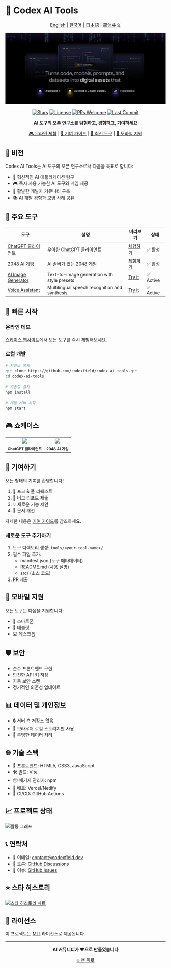 # 🚀 Codex AI Tools

<div align="center">

[English](README.md) | [한국어](README.ko.md) | [日本語](README.ja.md) | [简体中文](README.zh-CN.md)

![Banner](resources/banner.png)

[![Stars](https://img.shields.io/github/stars/codexfield/codex-ai-tools?style=social)](https://github.com/codexfield/codex-ai-tools/stargazers)
[![License](https://img.shields.io/badge/license-MIT-blue.svg)](LICENSE)
[![PRs Welcome](https://img.shields.io/badge/PRs-welcome-brightgreen.svg)](CONTRIBUTING.md)
[![Last Commit](https://img.shields.io/github/last-commit/codexfield/codex-ai-tools)](https://github.com/codexfield/codex-ai-tools/commits/main)

**AI 도구의 오픈 연구소를 탐험하고, 경험하고, 기여하세요**

[🎮 온라인 체험](https://codex-ai-tools.vercel.app) | [📖 기여 가이드](CONTRIBUTING.md) | [🌟 최신 도구](#featured-tools) | [📱 모바일 지원](#mobile-support)

</div>

## 🎯 비전

Codex AI Tools는 AI 도구의 오픈 연구소로서 다음을 목표로 합니다:

- 🔬 혁신적인 AI 애플리케이션 탐구
- 🎮 즉시 사용 가능한 AI 도구와 게임 제공
- 🤝 활발한 개발자 커뮤니티 구축
- 📚 AI 개발 경험과 모범 사례 공유

## 🌟 주요 도구

| 도구 | 설명 | 미리보기 | 상태 |
|------|------|----------|------|
| [ChatGPT 클라이언트](tools/chat-gpt) | 우아한 ChatGPT 클라이언트 | [체험하기](https://codex-ai-tools.vercel.app/chat-gpt) | ✅ 활성 |
| [2048 AI 게임](tools/game-2048) | AI 솔버가 있는 2048 게임 | [체험하기](https://codex-ai-tools.vercel.app/game-2048) | ✅ 활성 |
| [AI Image Generator](tools/image-generator) | Text-to-image generation with style presets | [Try it](https://codex-ai-tools.vercel.app/image-generator) | ✅ Active |
| [Voice Assistant](tools/voice-assistant) | Multilingual speech recognition and synthesis | [Try it](https://codex-ai-tools.vercel.app/voice-assistant) | ✅ Active |

## 🚀 빠른 시작

### 온라인 데모

[쇼케이스 웹사이트](https://codex-ai-tools.vercel.app)에서 모든 도구를 즉시 체험해보세요.

### 로컬 개발

```bash
# 저장소 복제
git clone https://github.com/codexfield/codex-ai-tools.git
cd codex-ai-tools

# 의존성 설치
npm install

# 개발 서버 시작
npm start
```

## 🎮 쇼케이스

<div align="center">
<table>
<tr>
<td align="center">
    <img src="docs/images/chat-preview.png" width="400px"/><br />
    <sub><b>ChatGPT 클라이언트</b></sub>
</td>
<td align="center">
    <img src="docs/images/2048-preview.png" width="400px"/><br />
    <sub><b>2048 AI 게임</b></sub>
</td>
</tr>
</table>
</div>

## 🤝 기여하기

모든 형태의 기여를 환영합니다!

1. 🔄 포크 & 풀 리퀘스트
2. 🐛 버그 리포트 제출
3. 💡 새로운 기능 제안
4. 📖 문서 개선

자세한 내용은 [기여 가이드](CONTRIBUTING.md)를 참조하세요.

### 새로운 도구 추가하기

1. 도구 디렉토리 생성: `tools/<your-tool-name>/`
2. 필수 파일 추가:
   - manifest.json (도구 메타데이터)
   - README.md (사용 설명)
   - src/ (소스 코드)
3. PR 제출

## 📱 모바일 지원

모든 도구는 다음을 지원합니다:
- 📱 스마트폰
- 📱 태블릿
- 💻 데스크톱

## 🛡️ 보안

- 순수 프론트엔드 구현
- 안전한 API 키 저장
- 자동 보안 스캔
- 정기적인 의존성 업데이트

## 📊 데이터 및 개인정보

- 🔒 서버 측 저장소 없음
- 💾 브라우저 로컬 스토리지만 사용
- 🤝 투명한 데이터 처리

## 🌐 기술 스택

- 🎨 프론트엔드: HTML5, CSS3, JavaScript
- 🛠️ 빌드: Vite
- 📦 패키지 관리자: npm
- 🚀 배포: Vercel/Netlify
- 🔄 CI/CD: GitHub Actions

## 📈 프로젝트 상태

![활동 그래프](https://activity-graph.herokuapp.com/graph?username=codexfield&theme=minimal)

## 📞 연락처

- 📧 이메일: [contact@codexfield.dev](mailto:contact@codexfield.dev)
- 💬 토론: [GitHub Discussions](https://github.com/codexfield/codex-ai-tools/discussions)
- 🐛 이슈: [GitHub Issues](https://github.com/codexfield/codex-ai-tools/issues)

## ⭐ 스타 히스토리

[![스타 히스토리 차트](https://api.star-history.com/svg?repos=codexfield/codex-ai-tools&type=Date)](https://star-history.com/#codexfield/codex-ai-tools&Date)

## 📜 라이선스

이 프로젝트는 [MIT](LICENSE) 라이선스로 제공됩니다.

---

<div align="center">

**AI 커뮤니티가 ❤️으로 만들었습니다**

[🔝 맨 위로](#-codex-ai-tools)

</div>